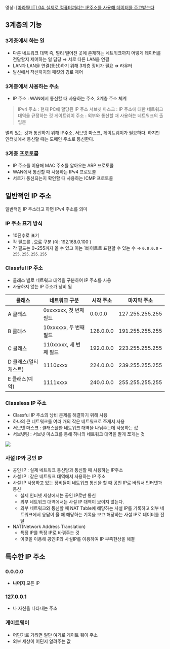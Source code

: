 영상: [[따라學 IT] 04. 실제로 컴퓨터끼리는 IP주소를 사용해 데이터를 주고받는다](https://youtu.be/s5kIGnaNFvM?list=PL0d8NnikouEWcF1jJueLdjRIC4HsUlULi)

## 3계층의 기능

### 3계층에서 하는 일

- 다른 네트워크 대역 즉, 멀리 떨어진 곳에 존재하는 네트워크까지 어떻게 데이터를 전달할지 제어하는 일 담당
  ⇒ 서로 다른 LAN을 연결
- LAN과 LAN을 연결(통신)하기 위해 3계층 장비가 필요
  ⇒ 라우터
- 발신에서 착신까지의 패킷의 경로 제어

### 3계층에서 사용하는 주소

- IP 주소 : WAN에서 통신할 때 사용하는 주소, 3계층 주소 체계

> IPv4 주소 : 현재 PC에 할당된 IP 주소
> 서브넷 마스크 : IP 주소에 대한 네트워크 대역을 규정하는 것
> 게이트웨이 주소 : 외부와 통신할 때 사용하는 네트워크의 출입문

멀리 있는 것과 통신하기 위해 IP주소, 서브넷 마스크, 게이트웨이가 필요하다.
하지만 인터넷에서 통신할 때는 도메인 주소로 통신한다.

### 3계층 프로토콜

- IP 주소를 이용해 MAC 주소를 알아오는 ARP 프로토콜
- WAN에서 통신할 때 사용하는 IPv4 프로토콜
- 서로가 통신되는지 확인할 때 사용하는 ICMP 프로토콜

## 일반적인 IP 주소

일반적인 IP 주소라고 하면 IPv4 주소를 의미

### IP 주소 표기 방식

- 10진수로 표기
- 각 필드를 `.`으로 구분 (예: 192.168.0.100 )
- 각 필드는 0~255까지 올 수 있고 이는 1바이트로 표현할 수 있는 수
  ⇒ `0.0.0.0` ~ `255.255.255.255`

### Classful IP 주소

- 클래스 별로 네트워크 대역을 구분하여 IP 주소를 사용
- 사용하지 않는 IP 주소가 낭비 됨

| 클래스               | 네트워크 구분          | 시작 주소 | 마지막 주소     |
| -------------------- | ---------------------- | --------- | --------------- |
| A 클래스             | 0xxxxxxx, 첫 번째 필드 | 0.0.0.0   | 127.255.255.255 |
| B 클래스             | 10xxxxxx, 두 번째 필드 | 128.0.0.0 | 191.255.255.255 |
| C 클래스             | 110xxxxx, 세 번째 필드 | 192.0.0.0 | 223.255.255.255 |
| D 클래스(멀티캐스트) | 1110xxxx               | 224.0.0.0 | 239.255.255.255 |
| E 클래스(예약)       | 1111xxxx               | 240.0.0.0 | 255.255.255.255 |

### Classless IP 주소

- Classful IP 주소의 낭비 문제를 해결하기 위해 사용
- 하나의 큰 네트워크를 여러 개의 작은 네트워크로 쪼개서 사용
- 서브넷 마스크 : 클래스풀한 네트워크 대역을 나눠주는데 사용하는 값
- 서브넷팅 : 서브넷 마스크를 통해 하나의 네트워크 대역을 잘게 쪼개는 것

![](https://i.imgur.com/usTjIqp.png)

### 사설 IP와 공인 IP

- 공인 IP : 실제 네트워크 통신망과 통신할 때 사용하는 IP주소
- 사설 IP : 같은 네트워크 대역에서 사용하는 IP 주소
- 사설 IP 사용하고 있는 장비들이 네트워크 통신을 할 때 공인 IP로 바꿔서 인터넷과 통신
  - 실제 인터넷 세상에서는 공인 IP로만 통신
  - 외부 네트워크 대역에서는 사설 IP 대역이 보이지 않는다.
  - 외부 네트워크와 통신할 때 NAT Table에 해당하는 사설 IP를 기록하고 외부 네트워크에서 응답이 올 때 해당하는 기록을 보고 해당하는 사설 IP로 데이터를 전달
- NAT(Network Address Translation)
  - 특정 IP를 특정 IP로 바꿔주는 것
  - 이것을 이용해 공인IP와 사설IP를 이용하여 IP 부족현상을 해결

## 특수한 IP 주소

### 0.0.0.0

- **나머지** 모든 IP

### 127.0.0.1

- 나 자신을 나타내는 주소

### 게이트웨이

- 어딘가로 가려면 일단 여기로 게이트 웨이 주소
- 외부 세상이 어딘지 알려주는 값
